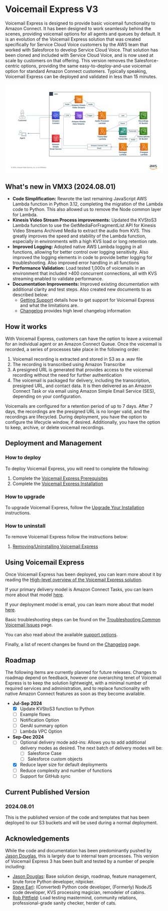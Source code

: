 # Voicemail Express V3
Voicemail Express is designed to provide basic voicemail functionality to Amazon Connect. It has been designed to work seamlessly behind the scenes, providing voicemail options for all agents and queues by default. It is an evolution of the Voicemail Express solution that was created specifically for Service Cloud Voice customers by the AWS team that worked with Salesforce to develop Service Cloud Voice. That solution has been cloned and included with Service Cloud Voice, and is now used at scale by customers on that offering. This version removes the Salesforce-centric options, providing the same easy-to-deploy-and-use voicemail option for standard Amazon Connect customers. Typically speaking, Voicemail Express can be deployed and validated in less than 15 minutes. 

![Voicemail Express Architecture](Docs/Img/VMX3.png)

## What's new in VMX3 (2024.08.01)
-  **Code Simplification:** Rewrote the last remaining JavaScript AWS Lambda function in Python 3.12, completing the migration of the Lambda code to Python. This also allowed us to remove the Node common layer for Lambda.
-  **Kinesis Video Stream Process improvements:** Updated the KVStoS3 Lambda function to use the GetMediaForFragmentList API for Kinesis Video Streams Archived Media to extract the audio from KVS. This greatly improves the speed and stability of the Lambda function, especially in environments with a high KVS load or long retention rate.
-  **Improved Logging:** Adopted native AWS Lambda logging in all functions, allowing for better control over logging sensitivity. Also improved the logging elements in code to provide better logging for troubleshooting. Also improved error handling in all functions
-  **Performance Validation:** Load tested 1,000s of voicemails in an environment that included >400 concurrent connections, all with KVS streaming enabled to validate performance.
-  **Documentation Improvements:** Improved existing documentation with additional clarity and test steps. Also created new documents to as described below:
   -  [Getting Support](Docs/vmx_support.md) details how to get support for Voicemail Express and what the limitations are. 
   -  [Changelog](Docs/vmx_changelog.md) provides high level changelog information

## How it works
With Voicemail Express, customers can have the option to leave a voicemail for an individual agent or an Amazon Connect Queue. Once the voicemail is recorded, a series of processes take place in the following order:
1. Voicemail recording is extracted and stored in S3 as a .wav file
1. The recording is transcribed using Amazon Transcribe
1. A presigned URL is generated that provides access to the voicemail recording without the need for further authentication
1. The voicemail is packaged for delivery, including the transcription, presigned URL, and contact data. It is then delivered as an Amazon Connect Task or via email using Amazon Simple Email Service (SES), depending on your configuration.

Voicemails are configured for a retention period of up to 7 days. After 7 days, the recordings are the presigned URL is no longer valid, and the recordings are lifecycled. During deployment, you have the option to configure the lifecycle window, if desired. Additionally, you have the option to keep, archive, or delete voicemail recordings. 

## Deployment and Management
### How to deploy
To deploy Voicemail Express, you will need to complete the following:
1. Complete the [Voicemail Express Prerequisites](Docs/vmx_prerequistes.md)
1. Complete the [Voicemail Express Installation](Docs/vmx_installation_instructions.md)

### How to upgrade
To upgrade Voicemail Express, follow the [Upgrade Your Installation](Docs/vmx_upgrade.md) instructions.

### How to uninstall
To remove Voicemail Express follow the instructions below:
1.  [Removing/Uninstalling Voicemail Express](Docs/vmx_uninstall.md)

## Using Voicemail Express
Once Voicemail Express has been deployed, you can learn more about it by reading the [High-level overview of the Voicemail Express solution](Docs/vmx_core.md). 

If your primary delivery model is Amazon Connect Tasks, you can learn more about that model [here](Docs/vmx_tasks.md). 

If your deployment model is email, you can learn more about that model [here](Docs/vmx_email.md).

Basic troubleshooting steps can be found on the [Troubleshooting Common Voicemail Issues](Docs/vmx_troubleshooting.md) page.

You can also read about the available [support options](Docs/vmx_support.md).

Finally, a list of recent changes be found on the [Changelog](Docs/vmx_changelog.md) page.

## Roadmap
The following items are currently planned for future releases. Changes to roadmap depend on feedback, however one overarching tenet of Voicemail Express is to keep the solution lightweight, with a minimal number of required services and administration, and to replace functionality with native Amazon Connect features as soon as they become available. 
-  **Jul-Sep 2024**
   -  [x] Update KVStoS3 function to Python
   -  [ ] Example flows
   -  [ ] Notification Option
   -  [ ] GenAI summary option
   -  [ ] Lambda VPC Option
-  **Sep-Dec 2024**
   -  [ ] Optional delivery mode add-ins: Allows you to add additional delivery modes as desired. The next batch of delivery modes will be:
      -  [ ] Salesforce Case
      -  [ ] Salesforce custom objects
   -  [x] Reduce layer size for default deployments
   -  [ ] Reduce complexity and number of functions
   -  [ ] Support for GitHub sync

## Current Published Version
### 2024.08.01
This is the published version of the code and templates that has been deployed to our S3 buckets and will be used during a normal deployment.

## Acknowledgements
While the code and documentation has been predominantly pushed by [Jason Douglas](https://github.com/dougjaso), this is largely due to internal team processes. This version of Voicemail Express 3 has been built and tested by a number of people including:

-  [Jason Douglas](https://github.com/dougjaso): Base solution design, roadmap, feature management, brute force Python developer, nitpicker.
-  [Steve Earl](https://github.com/SteveEarl-AWS): (Converted) Python code developer, (Formerly) NodeJS code developer, KVS processing magician, remodeler of cabins.
-  [Rob Pittfield](https://github.com/robpittfield2): Load testing mastermind, community relations, professional-grade sanity checker, herder of cats.